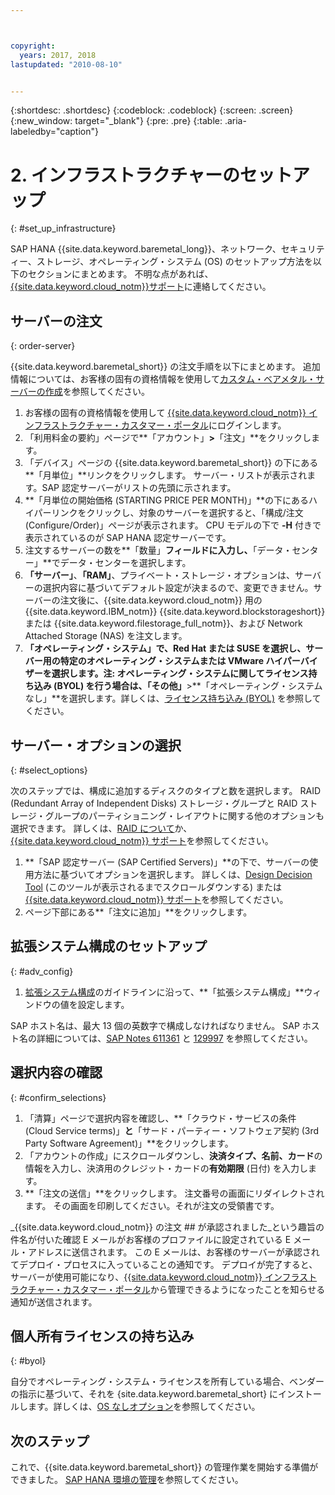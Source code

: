 ```yaml
---



copyright:
  years: 2017, 2018
lastupdated: "2010-08-10"


---
```


{:shortdesc: .shortdesc}
{:codeblock: .codeblock}
{:screen: .screen}
{:new_window: target="_blank"}
{:pre: .pre}
{:table: .aria-labeledby="caption"}

# 2. インフラストラクチャーのセットアップ
{: #set_up_infrastructure}

SAP HANA {{site.data.keyword.baremetal_long}}、ネットワーク、セキュリティー、ストレージ、オペレーティング・システム (OS) のセットアップ方法を以下のセクションにまとめます。 不明な点があれば、[{{site.data.keyword.cloud_notm}}サポート](https://console.bluemix.net/docs/get-support/howtogetsupport.html#getting-customer-support)に連絡してください。

## サーバーの注文
{: order-server}

{{site.data.keyword.baremetal_short}} の注文手順を以下にまとめます。 追加情報については、お客様の固有の資格情報を使用して[カスタム・ベアメタル・サーバーの作成](https://console.bluemix.net/docs/bare-metal/baremetal-provision.html#building-a-custom-bare-metal-server)を参照してください。

1. お客様の固有の資格情報を使用して [{{site.data.keyword.cloud_notm}} インフラストラクチャー・カスタマー・ポータル](https://control.softlayer.com)にログインします。
2. 「利用料金の要約」ページで**「アカウント」**>**「注文」**をクリックします。
3. 「デバイス」ページの {{site.data.keyword.baremetal_short}} の下にある**「月単位」**リンクをクリックします。 サーバー・リストが表示されます。SAP 認定サーバーがリストの先頭に示されます。
4. **「月単位の開始価格 (STARTING PRICE PER MONTH)」**の下にあるハイパーリンクをクリックし、対象のサーバーを選択すると、「構成/注文 (Configure/Order)」ページが表示されます。 CPU モデルの下で **-H** 付きで表示されているのが SAP HANA 認定サーバーです。  
5. 注文するサーバーの数を**「数量」**フィールドに入力し、**「データ・センター」**でデータ・センターを選択します。
6. **「サーバー」**、**「RAM」**、プライベート・ストレージ・オプションは、サーバーの選択内容に基づいてデフォルト設定が決まるので、変更できません。サーバーの注文後に、{{site.data.keyword.cloud_notm}} 用の {{site.data.keyword.IBM_notm}} {{site.data.keyword.blockstorageshort}} または {{site.data.keyword.filestorage_full_notm}}、および Network Attached Storage (NAS) を注文します。
7. **「オペレーティング・システム」**で、Red Hat または SUSE を選択し、サーバー用の特定のオペレーティング・システムまたは VMware ハイパーバイザーを選択します。**注**: オペレーティング・システムに関してライセンス持ち込み (BYOL) を行う場合は、**「その他」**>**「オペレーティング・システムなし」**を選択します。詳しくは、[ライセンス持ち込み (BYOL)](#byol) を参照してください。

## サーバー・オプションの選択
{: #select_options}

次のステップでは、構成に追加するディスクのタイプと数を選択します。 RAID (Redundant Array of Independent Disks) ストレージ・グループと RAID ストレージ・グループのパーティショニング・レイアウトに関する他のオプションも選択できます。 詳しくは、[RAID について](https://console.bluemix.net/docs/bare-metal/what-raid.html#about-raid)か、[{{site.data.keyword.cloud_notm}} サポート](https://console.bluemix.net/docs/get-support/howtogetsupport.html#getting-customer-support)を参照してください。

1. **「SAP 認定サーバー (SAP Certified Servers)」**の下で、サーバーの使用方法に基づいてオプションを選択します。 詳しくは、[Design Decision Tool](https://github.com/ibm-cloud-architecture/infrastructure-design-decision-tool) (このツールが表示されるまでスクロールダウンする) または [{{site.data.keyword.cloud_notm}} サポート](https://console.bluemix.net/docs/get-support/howtogetsupport.html#getting-customer-support)を参照してください。
2. ページ下部にある**「注文に追加」**をクリックします。

## 拡張システム構成のセットアップ
{: #adv_config}

1. [拡張システム構成](https://console.bluemix.net/docs/bare-metal/baremetal-provision.html#advanced-server-configuration-options)のガイドラインに沿って、**「拡張システム構成」**ウィンドウの値を設定します。

SAP ホスト名は、最大 13 個の英数字で構成しなければなりません。 SAP ホスト名の詳細については、[SAP Notes 611361](https://launchpad.support.sap.com/#/611361) と [129997](https://launchpad.support.sap.com/#/129997) を参照してください。 

## 選択内容の確認
{: #confirm_selections}

1. 「清算」ページで選択内容を確認し、**「クラウド・サービスの条件 (Cloud Service terms)」**と**「サード・パーティー・ソフトウェア契約 (3rd Party Software Agreement)」**をクリックします。
2. 「アカウントの作成」にスクロールダウンし、**決済タイプ、名前、カード**の情報を入力し、決済用のクレジット・カードの**有効期限** (日付) を入力します。
3. **「注文の送信」**をクリックします。 注文番号の画面にリダイレクトされます。 その画面を印刷してください。それが注文の受領書です。

_{{site.data.keyword.cloud_notm}} の注文 ## が承認されました_という趣旨の件名が付いた確認 E メールがお客様のプロファイルに設定されている E メール・アドレスに送信されます。 この E メールは、お客様のサーバーが承認されてデプロイ・プロセスに入っていることの通知です。 デプロイが完了すると、サーバーが使用可能になり、[{{site.data.keyword.cloud_notm}} インフラストラクチャー・カスタマー・ポータル](https://control.softlayer.com)から管理できるようになったことを知らせる通知が送信されます。

## 個人所有ライセンスの持ち込み
{: #byol}

自分でオペレーティング・システム・ライセンスを所有している場合、ベンダーの指示に基づいて、それを {site.data.keyword.baremetal_short} にインストールします。詳しくは、[OS なしオプション](https://console.bluemix.net/docs/bare-metal/introduction-no-os.html#how-to-install-an-operating-system-on-a-no-os-server-)を参照してください。

## 次のステップ

これで、{{site.data.keyword.baremetal_short}} の管理作業を開始する準備ができました。 [SAP HANA 環境の管理](/docs/infrastructure/sap-hana/hana-manage-environment.html)を参照してください。

